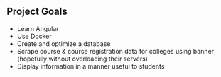 ## Project Goals
- Learn Angular
- Use Docker
- Create and optimize a database
- Scrape course & course registration data for colleges using banner (hopefully without overloading their servers)
- Display information in a manner useful to students
